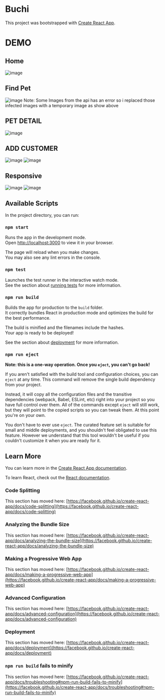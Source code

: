 # Buchi

This project was bootstrapped with [Create React App](https://github.com/facebook/create-react-app).
# DEMO
## Home
![image](https://user-images.githubusercontent.com/69917052/165434594-d0db8a5d-9a5e-40c4-9fb4-f38c10b04d4b.png)
## Find Pet
![image](https://user-images.githubusercontent.com/69917052/165443791-acffe070-300d-4863-ad4e-459035e98afa.png)
Note: Some Images from the api has an error so i replaced those infected images with a temporary image as show above
## PET DETAIL
![image](https://user-images.githubusercontent.com/69917052/165443943-74be719d-e329-4d50-bcb7-3486244df407.png)
## ADD CUSTOMER
![image](https://user-images.githubusercontent.com/69917052/165444105-0ed12a5c-6203-4529-a6f6-d0b4eab9626a.png)
![image](https://user-images.githubusercontent.com/69917052/165444147-b942c004-64b6-48b4-9f38-582f30fc2884.png)

## Responsive
![image](https://user-images.githubusercontent.com/69917052/165444266-0efe06b9-741b-4860-a4b6-2f94fda1e687.png)
![image](https://user-images.githubusercontent.com/69917052/165444817-eac053c7-789b-45a4-ab29-4ce6d329abe8.png)



## Available Scripts

In the project directory, you can run:

### `npm start`

Runs the app in the development mode.\
Open [http://localhost:3000](http://localhost:3000) to view it in your browser.

The page will reload when you make changes.\
You may also see any lint errors in the console.

### `npm test`

Launches the test runner in the interactive watch mode.\
See the section about [running tests](https://facebook.github.io/create-react-app/docs/running-tests) for more information.

### `npm run build`

Builds the app for production to the `build` folder.\
It correctly bundles React in production mode and optimizes the build for the best performance.

The build is minified and the filenames include the hashes.\
Your app is ready to be deployed!

See the section about [deployment](https://facebook.github.io/create-react-app/docs/deployment) for more information.

### `npm run eject`

**Note: this is a one-way operation. Once you `eject`, you can't go back!**

If you aren't satisfied with the build tool and configuration choices, you can `eject` at any time. This command will remove the single build dependency from your project.

Instead, it will copy all the configuration files and the transitive dependencies (webpack, Babel, ESLint, etc) right into your project so you have full control over them. All of the commands except `eject` will still work, but they will point to the copied scripts so you can tweak them. At this point you're on your own.

You don't have to ever use `eject`. The curated feature set is suitable for small and middle deployments, and you shouldn't feel obligated to use this feature. However we understand that this tool wouldn't be useful if you couldn't customize it when you are ready for it.

## Learn More

You can learn more in the [Create React App documentation](https://facebook.github.io/create-react-app/docs/getting-started).

To learn React, check out the [React documentation](https://reactjs.org/).

### Code Splitting

This section has moved here: [https://facebook.github.io/create-react-app/docs/code-splitting](https://facebook.github.io/create-react-app/docs/code-splitting)

### Analyzing the Bundle Size

This section has moved here: [https://facebook.github.io/create-react-app/docs/analyzing-the-bundle-size](https://facebook.github.io/create-react-app/docs/analyzing-the-bundle-size)

### Making a Progressive Web App

This section has moved here: [https://facebook.github.io/create-react-app/docs/making-a-progressive-web-app](https://facebook.github.io/create-react-app/docs/making-a-progressive-web-app)

### Advanced Configuration

This section has moved here: [https://facebook.github.io/create-react-app/docs/advanced-configuration](https://facebook.github.io/create-react-app/docs/advanced-configuration)

### Deployment

This section has moved here: [https://facebook.github.io/create-react-app/docs/deployment](https://facebook.github.io/create-react-app/docs/deployment)

### `npm run build` fails to minify

This section has moved here: [https://facebook.github.io/create-react-app/docs/troubleshooting#npm-run-build-fails-to-minify](https://facebook.github.io/create-react-app/docs/troubleshooting#npm-run-build-fails-to-minify)
